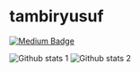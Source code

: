 # tambiryusuf

[![Medium Badge](https://img.shields.io/badge/-Medium-757575?style=flat-quare&labelColor=757575&logo=Medium&logoColor=white&link=link)](https://medium.com/@yusufcangir) 

![Github stats 1](https://github-readme-stats.vercel.app/api?username=tambiryusuf&show_icons=true&theme=gradient) 
![Github stats 2](https://github-readme-stats.vercel.app/api?username=tambiryusuf&show_icons=true&theme=radical)
